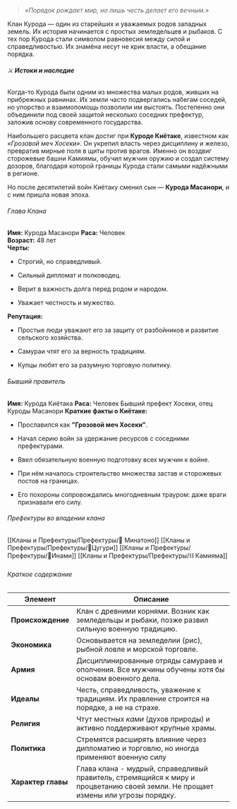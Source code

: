 > _«Порядок рождает мир, но лишь честь делает его вечным.»_

Клан Курода — один из старейших и уважаемых родов западных земель. Их история начинается с простых земледельцев и рыбаков. С тех пор Курода стали символом равновесия между силой и справедливостью. Их знамёна несут не крик власти, а обещание порядка.

###### ⚔️ **Истоки и наследие**
Когда-то Курода были одним из множества малых родов, живших на прибрежных равнинах. Их земли часто подвергались набегам соседей, но упорство и взаимопомощь позволили им выстоять. Постепенно они объединили под своей защитой несколько соседних префектур, заложив основу современного государства.

Наибольшего расцвета клан достиг при **Куроде Киётаке**, известном как _«Грозовой меч Хосеки»_. Он укрепил власть через дисциплину и железо, превратив мирные поля в щиты против врагов. Именно он воздвиг сторожевые башни Камиямы, обучил мужчин оружию и создал систему дозоров, благодаря которой границы Курода стали самыми надёжными в регионе.

Но после десятилетий войн Киётаку сменил сын — **Курода Масанори**, и с ним пришла новая эпоха.


###### Глава Клана 
**Имя:** Курода Масанори 
**Раса:** Человек  
**Возраст:** 48 лет  
**Черты:**
- Строгий, но справедливый.
    
- Сильный дипломат и полководец.
    
- Верит в важность долга перед родом и народом.
    
- Уважает честность и мужество.
    
**Репутация:**
- Простые люди уважают его за защиту от разбойников и развитие сельского хозяйства.
    
- Самураи чтят его за верность традициям.
    
- Купцы любят его за разумную торговую политику.
    

###### Бывший правитель

**Имя:** Курода Киётака 
**Раса:** Человек 
Бывший префект Хосеки, отец Куроды Масанори 
**Краткие факты о Киётаке:** 
- Прославился как **"Грозовой меч Хосеки"**.
    
- Начал серию войн за удержание ресурсов с соседними префектурами.
    
- Ввел обязательную военную подготовку всех мужчин к войне.
    
- При нём началось строительство множества застав и сторожевых постов на границах.
    
- Его похороны сопровождались многодневным трауром: даже враги признавали его силу.

###### Префектуры во владении клана
[[Кланы и Префектуры/Префектуры/🌊 Минатоно]]
[[Кланы и Префектуры/Префектуры/🌾Цугури]] 
[[Кланы и Префектуры/Префектуры/💮Инами]] 
[[Кланы и Префектуры/Префектуры/⛓️ Камияма]]
###### Краткое содержание
| Элемент            | Описание                                                                                                                          |
| ------------------ | --------------------------------------------------------------------------------------------------------------------------------- |
| **Происхождение**  | Клан с древними корнями. Возник как земледельцы и рыбаки, позже развил сильную военную традицию.                                  |
| **Экономика**      | Основывается на земледелии (рис), рыбной ловле и морской торговле.                                                                |
| **Армия**          | Дисциплинированные отряды самураев и ополчения. Все мужчины обучены хотя бы основам военного дела.                                |
| **Идеалы**         | Честь, справедливость, уважение к традициям. Их правление строится на порядке, а не на страхе.                                    |
| **Религия**        | Чтут местных _ками_ (духов природы) и активно поддерживают крупные храмы.                                                         |
| **Политика**       | Стремятся расширять влияние через дипломатию и торговлю, но иногда применяют военную силу                                         |
| **Характер главы** | Глава клана - мудрый, справедливый правитель, стремящийся к миру и процветанию своей земли. Не прощает измены или угрозы порядку. |
